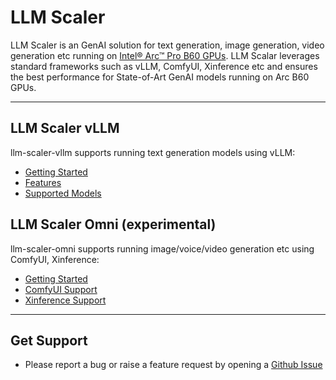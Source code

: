 # LLM Scaler

LLM Scaler is an GenAI solution for text generation, image generation, video generation etc running on [Intel® Arc™ Pro B60 GPUs](https://www.intel.com/content/www/us/en/products/docs/discrete-gpus/arc/workstations/b-series/overview.html). LLM Scalar leverages standard frameworks such as vLLM, ComfyUI, Xinference etc and ensures the best performance for State-of-Art GenAI models running on Arc B60 GPUs.

---

## LLM Scaler vLLM

llm-scaler-vllm supports running text generation models using vLLM:  

- [Getting Started](vllm/README.md/#1-getting-started-and-usage)
- [Features](vllm/README.md/#2-advanced-features)
- [Supported Models](vllm/README.md/#3-supported-models)

## LLM Scaler Omni (experimental)

llm-scaler-omni supports running image/voice/video generation etc using ComfyUI, Xinference:

- [Getting Started](omni/README.md/#getting-started-with-omni-docker-image)
- [ComfyUI Support](omni/README.md/#comfyui)
- [Xinference Support](omni/README.md/#xinference)

---
## Get Support
- Please report a bug or raise a feature request by opening a [Github Issue](https://github.com/intel/llm-scaler/issues)